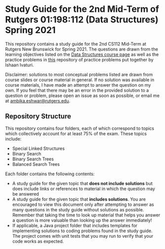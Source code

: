 # Study Guide for the 2nd Mid-Term of Rutgers 01:198:112 (Data Structures) Spring 2021

This repository contains a study guide for the 2nd CS112 Mid-Term at Rutgers New Brunswick for Spring 2021. The questions
are drawn from the learning objectives listed on the [Data Structures course page](https://ds.cs.rutgers.edu/lectures/)
as well as the practice problems in [this](https://github.com/Likey00/DS-Problems) repository of practice problems put
together by Ishaan Ivaturi.

Disclaimer: solutions to most conceptual problems listed are drawn from course slides or course material in general. If no
solution was available in course materials, I have made an attempt to answer the question on my own. If you feel that
there may be an error in the provided solution to a question or problem, please open an issue as soon as possible, or
email me at [ambika.eshwar@rutgers.edu](ambika.eshwar@rutgers.edu).

## Repository Structure

This repository contains four folders, each of which correspond to topics which collectively account for at least 75% of the exam.
These topics include:

* Special Linked Structures
* Binary Search
* Binary Search Trees
* Balanced Search Trees

Each folder contains the following contents:

* A study guide for the given topic that **does not include solutions**
  but does include links or references to material in which
  the question may be answered
* A study guide for the given topic that **includes solutions**. You are
  encouraged to view this document only after attempting to answer as many
  questions in the study guide without solutions as possible. Remember that
  taking the time to look up material that helps you answer a question
  is more valuable than looking up the answer immediately!
* If applicable, a Java project folder that includes templates for implementing
  solutions to coding problems found in the study guide. The project comes with
  unit tests that you may run to verify that your code works as expected.
